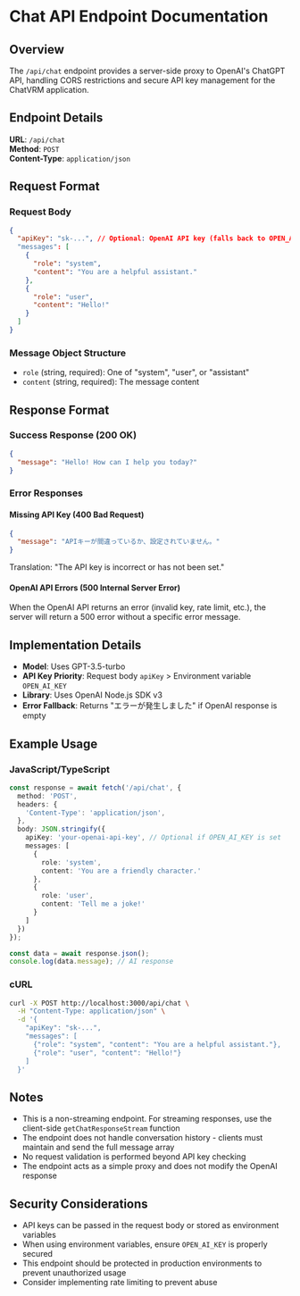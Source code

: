 # Chat API Endpoint Documentation

## Overview
The `/api/chat` endpoint provides a server-side proxy to OpenAI's ChatGPT API, handling CORS restrictions and secure API key management for the ChatVRM application.

## Endpoint Details

**URL**: `/api/chat`  
**Method**: `POST`  
**Content-Type**: `application/json`

## Request Format

### Request Body
```json
{
  "apiKey": "sk-...", // Optional: OpenAI API key (falls back to OPEN_AI_KEY env var)
  "messages": [
    {
      "role": "system",
      "content": "You are a helpful assistant."
    },
    {
      "role": "user", 
      "content": "Hello!"
    }
  ]
}
```

### Message Object Structure
- `role` (string, required): One of "system", "user", or "assistant"
- `content` (string, required): The message content

## Response Format

### Success Response (200 OK)
```json
{
  "message": "Hello! How can I help you today?"
}
```

### Error Responses

#### Missing API Key (400 Bad Request)
```json
{
  "message": "APIキーが間違っているか、設定されていません。"
}
```
Translation: "The API key is incorrect or has not been set."

#### OpenAI API Errors (500 Internal Server Error)
When the OpenAI API returns an error (invalid key, rate limit, etc.), the server will return a 500 error without a specific error message.

## Implementation Details

- **Model**: Uses GPT-3.5-turbo
- **API Key Priority**: Request body `apiKey` > Environment variable `OPEN_AI_KEY`
- **Library**: Uses OpenAI Node.js SDK v3
- **Error Fallback**: Returns "エラーが発生しました" if OpenAI response is empty

## Example Usage

### JavaScript/TypeScript
```typescript
const response = await fetch('/api/chat', {
  method: 'POST',
  headers: {
    'Content-Type': 'application/json',
  },
  body: JSON.stringify({
    apiKey: 'your-openai-api-key', // Optional if OPEN_AI_KEY is set
    messages: [
      {
        role: 'system',
        content: 'You are a friendly character.'
      },
      {
        role: 'user',
        content: 'Tell me a joke!'
      }
    ]
  })
});

const data = await response.json();
console.log(data.message); // AI response
```

### cURL
```bash
curl -X POST http://localhost:3000/api/chat \
  -H "Content-Type: application/json" \
  -d '{
    "apiKey": "sk-...",
    "messages": [
      {"role": "system", "content": "You are a helpful assistant."},
      {"role": "user", "content": "Hello!"}
    ]
  }'
```

## Notes

- This is a non-streaming endpoint. For streaming responses, use the client-side `getChatResponseStream` function
- The endpoint does not handle conversation history - clients must maintain and send the full message array
- No request validation is performed beyond API key checking
- The endpoint acts as a simple proxy and does not modify the OpenAI response

## Security Considerations

- API keys can be passed in the request body or stored as environment variables
- When using environment variables, ensure `OPEN_AI_KEY` is properly secured
- This endpoint should be protected in production environments to prevent unauthorized usage
- Consider implementing rate limiting to prevent abuse